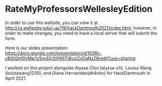 # RateMyProfessorsWellesleyEdition

In order to use this website, you can view it at http://cs.wellesley.edu/~ac119/hackDartmouth2021/index.html; however, in order to make changes, you need to have a local server that will submit the form. 

Here is our slides presentation: https://docs.google.com/presentation/d/163Rc-cBIDQhf9VMai1z5m4Gj2tPK6Ti8vziZnDaNxZ8/edit?usp=sharing

I worked on this project alongside Alyssa Choi (alyssa-ch), Louisa Wang (louisawang1230), and Diana Hernandez(dh4vhc) for HackDartmouth in April 2021. 
